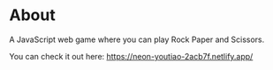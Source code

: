 # About

A JavaScript web game where you can play Rock Paper and Scissors.

You can check it out here: https://neon-youtiao-2acb7f.netlify.app/